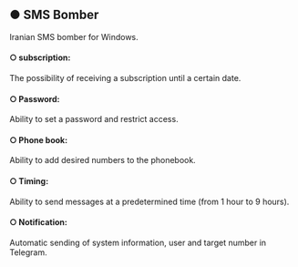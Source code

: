 ## ● SMS Bomber
Iranian SMS bomber for Windows.


#### ○ subscription:
The possibility of receiving a subscription until a certain date.

#### ○ Password:
Ability to set a password and restrict access.

#### ○ Phone book:
Ability to add desired numbers to the phonebook.

#### ○ Timing:
Ability to send messages at a predetermined time (from 1 hour to 9 hours).

#### ○ Notification:
Automatic sending of system information, user and target number in Telegram.